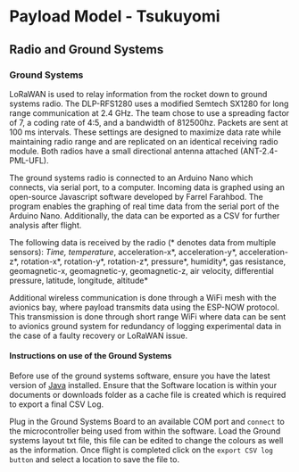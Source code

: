 # Payload Model - Tsukuyomi




## Radio and Ground Systems 

### Ground Systems 

LoRaWAN is used to relay information from the rocket down to ground systems radio. The DLP-RFS1280 uses a modified Semtech SX1280 for long range communication at 2.4 GHz. The team chose to use a spreading factor of 7, a coding rate of 4:5, and a bandwidth of 812500hz. Packets are sent at 100 ms intervals. These settings are designed to maximize data rate while maintaining radio range and are replicated on an identical receiving radio module. Both radios have a small directional antenna attached (ANT-2.4-PML-UFL).

The ground systems radio is connected to an Arduino Nano which connects, via serial port, to a computer. Incoming data is graphed using an open-source Javascript software developed by Farrel Farahbod. The program enables the graphing of real time data from the serial port of the Arduino Nano. Additionally, the data can be exported as a CSV for further analysis after flight. 

The following data is received by the radio (* denotes data from multiple sensors):
*Time, temperature*, acceleration-x*, acceleration-y*, acceleration-z*, rotation-x*, rotation-y*, rotation-z*, pressure*, humidity*, gas resistance, geomagnetic-x, geomagnetic-y, geomagnetic-z, air velocity, differential pressure, latitude, longitude, altitude*

Additional wireless communication is done through a WiFi mesh with the avionics bay, where payload transmits data using the ESP-NOW protocol. This transmission is done through short range WiFi where data can be sent to avionics ground system for redundancy of logging experimental data in the case of a faulty recovery or LoRaWAN issue.

#### Instructions on use of the Ground Systems

Before use of the ground systems software, ensure you have the latest version of [Java](https://www.java.com/en/) installed.
Ensure that the Software location is within your documents or downloads folder as a cache file is created which is required to export a final CSV Log.

Plug in the Ground Systems Board to an available COM port and `connect` to the microcontroller being used from within the software.
Load the Ground systems layout txt file, this file can be edited to change the colours as well as the information.
Once flight is completed click on the `export CSV log button` and select a location to save the file to.




